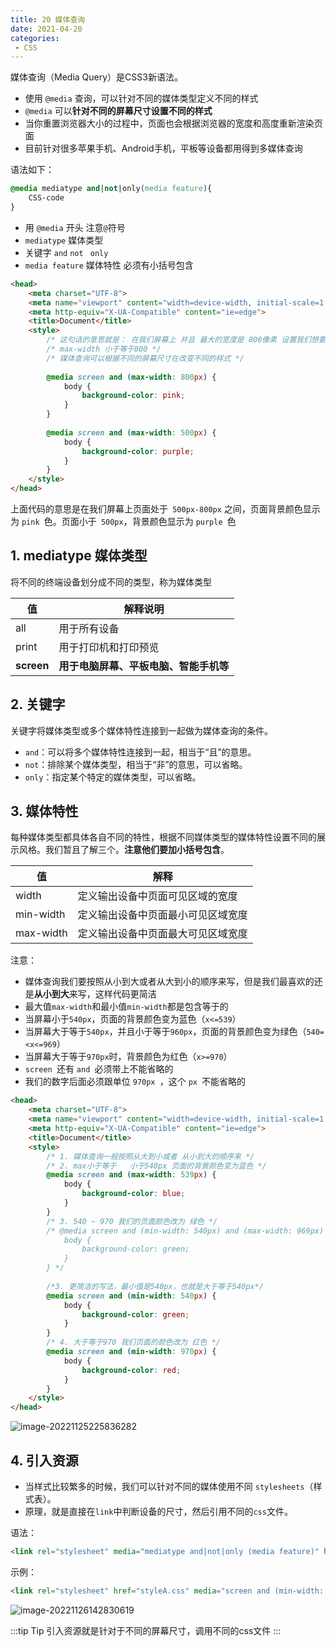 ```yaml
---
title: 20 媒体查询
date: 2021-04-20
categories: 
 - CSS
---
```


媒体查询（Media Query）是CSS3新语法。

- 使用 `@media` 查询，可以针对不同的媒体类型定义不同的样式
- `@media` 可以**针对不同的屏幕尺寸设置不同的样式**
- 当你重置浏览器大小的过程中，页面也会根据浏览器的宽度和高度重新渲染页面
- 目前针对很多苹果手机、Android手机，平板等设备都用得到多媒体查询

语法如下：

```css
@media mediatype and|not|only(media feature){
    CSS-code
}
```

- 用 `@media` 开头 注意`@`符号
- `mediatype` 媒体类型
- 关键字 `and` `not ` `only`
- `media feature` 媒体特性 必须有小括号包含

```html
<head>
    <meta charset="UTF-8">
    <meta name="viewport" content="width=device-width, initial-scale=1.0">
    <meta http-equiv="X-UA-Compatible" content="ie=edge">
    <title>Document</title>
    <style>
        /* 这句话的意思就是： 在我们屏幕上 并且 最大的宽度是 800像素 设置我们想要的样式 */
        /* max-width 小于等于800 */
        /* 媒体查询可以根据不同的屏幕尺寸在改变不同的样式 */
        
        @media screen and (max-width: 800px) {
            body {
                background-color: pink;
            }
        }
        
        @media screen and (max-width: 500px) {
            body {
                background-color: purple;
            }
        }
    </style>
</head>

```

上面代码的意思是在我们屏幕上页面处于` 500px-800px` 之间，页面背景颜色显示为 `pink `色。页面小于` 500px`，背景颜色显示为 `purple `色

## 1. mediatype 媒体类型

将不同的终端设备划分成不同的类型，称为媒体类型

| 值         | 解释说明                               |
| ---------- | -------------------------------------- |
| all        | 用于所有设备                           |
| print      | 用于打印机和打印预览                   |
| **screen** | **用于电脑屏幕、平板电脑、智能手机等** |

## 2. 关键字

关键字将媒体类型或多个媒体特性连接到一起做为媒体查询的条件。

- `and`：可以将多个媒体特性连接到一起，相当于“且”的意思。
- `not`：排除某个媒体类型，相当于“非”的意思，可以省略。
- `only`：指定某个特定的媒体类型，可以省略。

## 3. 媒体特性

每种媒体类型都具体各自不同的特性，根据不同媒体类型的媒体特性设置不同的展示风格。我们暂且了解三个。**注意他们要加小括号包含**。

| 值        | 解释                               |
| --------- | ---------------------------------- |
| width     | 定义输出设备中页面可见区域的宽度   |
| min-width | 定义输出设备中页面最小可见区域宽度 |
| max-width | 定义输出设备中页面最大可见区域宽度 |

注意： 

- 媒体查询我们要按照从小到大或者从大到小的顺序来写，但是我们最喜欢的还是**从小到大**来写，这样代码更简洁
- 最大值`max-width`和最小值`min-width`都是包含等于的
- 当屏幕小于`540px`，页面的背景颜色变为蓝色（`x<=539`）
- 当屏幕大于等于`540px`，并且小于等于`960px`，页面的背景颜色变为绿色（`540=<x<=969`）
- 当屏幕大于等于`970px`时，背景颜色为红色（`x>=970`）
- `screen `还有 `and `必须带上不能省略的
- 我们的数字后面必须跟单位 `970px `，这个 `px `不能省略的

```html
<head>
    <meta charset="UTF-8">
    <meta name="viewport" content="width=device-width, initial-scale=1.0">
    <meta http-equiv="X-UA-Compatible" content="ie=edge">
    <title>Document</title>
    <style>
        /* 1. 媒体查询一般按照从大到小或者 从小到大的顺序来 */
        /* 2. max小于等于   小于540px 页面的背景颜色变为蓝色 */
        @media screen and (max-width: 539px) {
            body {
                background-color: blue;
            }
        }
        /* 3. 540 ~ 970 我们的页面颜色改为 绿色 */
        /* @media screen and (min-width: 540px) and (max-width: 969px) {
            body {
                background-color: green;
            }
        } */
        
        /*3. 更简洁的写法，最小值是540px，也就是大于等于540px*/
        @media screen and (min-width: 540px) {
            body {
                background-color: green;
            }
        }
        /* 4. 大于等于970 我们页面的颜色改为 红色 */
        @media screen and (min-width: 970px) {
            body {
                background-color: red;
            }
        }
    </style>
</head>
```

![image-20221125225836282](https://could-img.oss-cn-hangzhou.aliyuncs.com/202211252258094.png)

## 4. 引入资源

- 当样式比较繁多的时候，我们可以针对不同的媒体使用不同 `stylesheets`（样式表）。
- 原理，就是直接在`link`中判断设备的尺寸，然后引用不同的`css`文件。

语法：

```html
<link rel="stylesheet" media="mediatype and|not|only (media feature)" href="mystylesheet.css">
```

示例：

```html
<link rel="stylesheet" href="styleA.css" media="screen and (min-width: 400px)">
```

![image-20221126142830619](https://could-img.oss-cn-hangzhou.aliyuncs.com/202211261428487.png)

:::tip Tip
引入资源就是针对于不同的屏幕尺寸，调用不同的css文件
:::